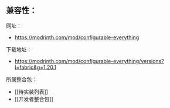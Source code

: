 兼容性：
- 

网址：
- https://modrinth.com/mod/configurable-everything

下载地址：
- https://modrinth.com/mod/configurable-everything/versions?l=fabric&g=1.20.1

所属整合包：
- [[待实装列表]]
- [[开发者整合包]]